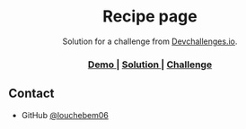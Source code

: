 <!-- Please update value in the {}  -->

<h1 align="center">Recipe page</h1>

<div align="center">
   Solution for a challenge from  <a href="http://devchallenges.io" target="_blank">Devchallenges.io</a>.
</div>

<div align="center">
  <h3>
    <a href="https://louchebem06.github.io/Recipe-page-devchallenges.io/recipe">
      Demo
    </a>
    <span> | </span>
    <a href="https://github.com/louchebem06/Recipe-page-devchallenges.io">
      Solution
    </a>
    <span> | </span>
    <a href="https://devchallenges.io/challenges/OEKdUZ6xs0h99C38XVht">
      Challenge
    </a>
  </h3>
</div>

## Contact

- GitHub [@louchebem06](https://github.com/louchebem06)

